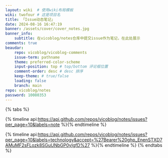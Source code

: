 ```yaml
---
layout: wiki  # 使用wiki布局模板
wiki: twofour # 这是项目名
title: 「Issue动态笔记」
date: 2024-08-16 16:47:19
banner: /assets/cover/cover_notes.jpg
banner_info: 
    subtitle: 在vicoblog/notes仓库中提交issue作为笔记，在此处展示  
comments: true
beaudar:
    repo: vicoblog/vicoblog-comments
    issue-term: pathname
    theme: preferred-color-scheme
    input-position: top # top/bottom 评论框位置
    comment-order: desc # desc 排序
    keep-theme: # true/false
    loading: false
    branch: main
repo: vicoblog/notes
password: 10080353
---
```


{% tabs %}
<!-- tab 日常笔记 -->
{% timeline api:https://api.github.com/repos/vicoblog/notes/issues?per_page=10&labels=note %}{% endtimeline %}
<!-- tab 技术笔记 -->
{% timeline api:https://api.github.com/repos/vicoblog/notes/issues?per_page=10&labels=technology&accept=%27Bearer%20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%27 %}{% endtimeline %}
{% endtabs %}
